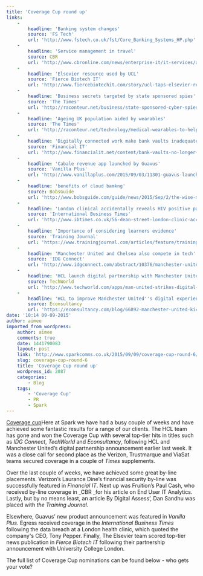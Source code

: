 ```yaml
---
title: 'Coverage Cup round up'
links:
    -
        headline: 'Banking system changes'
        source: 'FS Tech'
        url: 'http://www.fstech.co.uk/fst/Core_Banking_Systems_HP.php'
    -
        headline: 'Service management in travel'
        source: CBR
        url: 'http://www.cbronline.com/news/enterprise-it/it-services/analyse-this-time-and-space-travel-in-service-management-4655451'
    -
        headline: 'Elsevier resource used by UCL'
        source: 'Fierce Biotech IT'
        url: 'http://www.fiercebiotechit.com/story/ucl-taps-elsevier-resource-advance-drug-repurposing-research/2015-08-31'
    -
        headline: 'Business secrets targeted by state sponsored spies'
        source: 'The Times'
        url: 'http://raconteur.net/business/state-sponsored-cyber-spies-target-business-secrets'
    -
        headline: 'Ageing UK population aided by wearables'
        source: 'The Times'
        url: 'http://raconteur.net/technology/medical-wearables-to-help-uks-ageing-population'
    -
        headline: 'Digitally connected work make bank vaults inadequate'
        source: 'Financial IT'
        url: 'http://www.financialit.net/content/bank-vaults-no-longer-provide-full-security-digitally-connected-world#sthash.8MUHpNx1.dpuf'
    -
        headline: 'Cabale revenue app launched by Guavus'
        source: 'Vanilla Plus'
        url: 'http://www.vanillaplus.com/2015/09/03/11301-guavus-launches-new-cable-revenue-assurance-app/'
    -
        headline: 'benefits of cloud bamkng'
        source: BobsGuide
        url: 'http://www.bobsguide.com/guide/news/2015/Sep/2/the-wise-man-built-his-bank-upon-the-cloud.html'
    -
        headline: 'London clinical accidentally reveals HIV positive patients'
        source: 'International Business Times'
        url: 'http://www.ibtimes.co.uk/56-dean-street-london-clinic-accidentally-reveals-names-780-hiv-positive-patients-mass-email-1518153'
    -
        headline: 'Importance of considering learners evidence'
        source: 'Training Journal'
        url: 'https://www.trainingjournal.com/articles/feature/training-future-stop-parlour-games-and-look-learners-evidence'
    -
        headline: 'Manchester United and Chelsea also compete in tech'
        source: 'IDG Connect'
        url: 'http://www.idgconnect.com/abstract/10376/manchester-united-vs-chelsea-who-win-sports-tech'
    -
        headline: 'HCL launch digital partnership with Manchester United'
        source: TechWorld
        url: 'http://www.techworld.com/apps/man-united-strikes-digital-partnership-with-hcl-engage-global-fanbase-3624593/'
    -
        headline: 'HCL to improve Manchester United''s digital experience'
        source: Econsultancy
        url: 'https://econsultancy.com/blog/66892-manchester-united-kicks-off-digital-transformation-plan-to-improve-fans-experience/'
date: '10:14 09-09-2015'
author: aimee
imported_from_wordpress:
    author: aimee
    comments: true
    date: 1441790083
    layout: post
    link: 'http://www.sparkcomms.co.uk/2015/09/09/coverage-cup-round-6/'
    slug: coverage-cup-round-6
    title: 'Coverage Cup round up'
    wordpress_id: 2087
    categories:
        - Blog
    tags:
        - 'Coverage Cup'
        - PR
        - Spark
---
```


[Coverage cup](Coverage-cup-167x300.jpg)Here at Spark we have had a busy couple of weeks and have achieved some fantastic results for a range of our clients. The HCL team has gone and won the Coverage Cup with several top-tier hits in titles such as _IDG Connect_, _TechWorld_ and _Econsultancy_, following HCL and Manchester United’s digital partnership announcement earlier last week. It was a close call for second place as the Verizon, Trustmarque and ViaSat teams secured coverage in a couple of _Times_ supplements.

Over the last couple of weeks, we have achieved some great by-line placements. Verizon’s Laurance Dine’s financial security by-line was successfully featured in _Financial IT_. Next up was Fruition’s Paul Cash, who received by-line coverage in _CBR _for his article on End User IT Analytics. Lastly, but by no means least, an article By Digital Assess’, Dan Sandhu was placed with _the Training Journal._

Elsewhere, Guavus’ new product announcement was featured in _Vanilla Plus_. Egress received coverage in the _International Business Times_ following the data breach at a London health clinic, which quoted the company's CEO, Tony Pepper. Finally, The Elsevier team scored top-tier news publication in _Fierce Biotech IT_ following their partnership announcement with University College London.

The full list of Coverage Cup nominations can be found below - who gets your vote?
